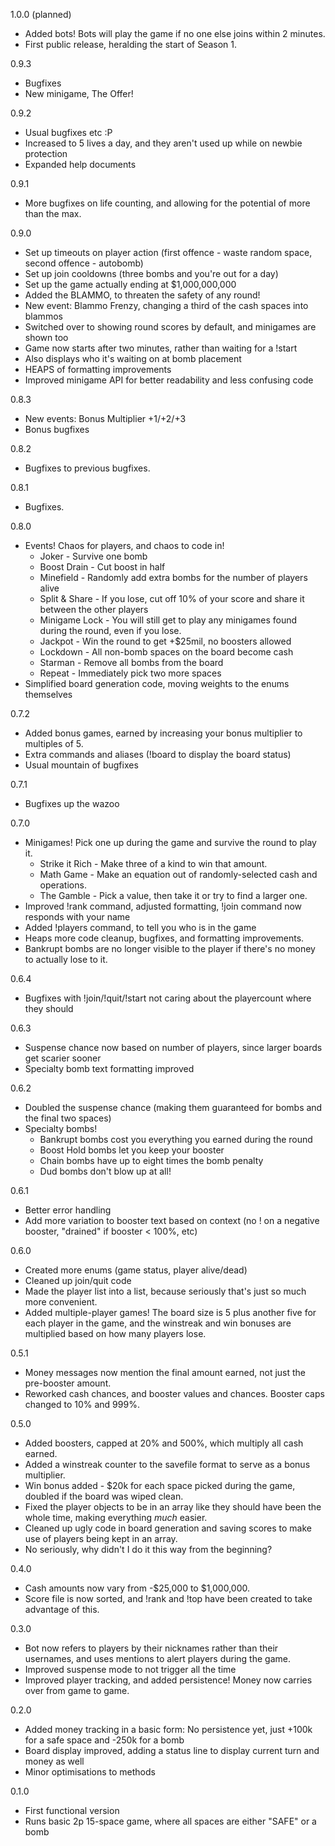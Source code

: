 1.0.0 (planned)
 - Added bots! Bots will play the game if no one else joins within 2 minutes.
 - First public release, heralding the start of Season 1.
 
0.9.3
 - Bugfixes
 - New minigame, The Offer!
 
0.9.2
 - Usual bugfixes etc :P
 - Increased to 5 lives a day, and they aren't used up while on newbie protection
 - Expanded help documents
 
0.9.1
 - More bugfixes on life counting, and allowing for the potential of more than the max.
 
0.9.0
 - Set up timeouts on player action (first offence - waste random space, second offence - autobomb)
 - Set up join cooldowns (three bombs and you're out for a day)
 - Set up the game actually ending at $1,000,000,000
 - Added the BLAMMO, to threaten the safety of any round!
 - New event: Blammo Frenzy, changing a third of the cash spaces into blammos
 - Switched over to showing round scores by default, and minigames are shown too
 - Game now starts after two minutes, rather than waiting for a !start
 - Also displays who it's waiting on at bomb placement
 - HEAPS of formatting improvements
 - Improved minigame API for better readability and less confusing code
 
0.8.3
 - New events: Bonus Multiplier +1/+2/+3
 - Bonus bugfixes
 
0.8.2
 - Bugfixes to previous bugfixes.
 
0.8.1
 - Bugfixes.
 
0.8.0
 - Events! Chaos for players, and chaos to code in!
   * Joker - Survive one bomb
   * Boost Drain - Cut boost in half
   * Minefield - Randomly add extra bombs for the number of players alive
   * Split & Share - If you lose, cut off 10% of your score and share it between the other players
   * Minigame Lock - You will still get to play any minigames found during the round, even if you lose.
   * Jackpot - Win the round to get +$25mil, no boosters allowed
   * Lockdown - All non-bomb spaces on the board become cash
   * Starman - Remove all bombs from the board
   * Repeat - Immediately pick two more spaces
 - Simplified board generation code, moving weights to the enums themselves
 
0.7.2
 - Added bonus games, earned by increasing your bonus multiplier to multiples of 5.
 - Extra commands and aliases (!board to display the board status)
 - Usual mountain of bugfixes
 
0.7.1
 - Bugfixes up the wazoo

0.7.0
 - Minigames! Pick one up during the game and survive the round to play it.
   * Strike it Rich - Make three of a kind to win that amount.
   * Math Game - Make an equation out of randomly-selected cash and operations.
   * The Gamble - Pick a value, then take it or try to find a larger one.
 - Improved !rank command, adjusted formatting, !join command now responds with your name
 - Added !players command, to tell you who is in the game
 - Heaps more code cleanup, bugfixes, and formatting improvements.
 - Bankrupt bombs are no longer visible to the player if there's no money to actually lose to it.

0.6.4
 - Bugfixes with !join/!quit/!start not caring about the playercount where they should

0.6.3
 - Suspense chance now based on number of players, since larger boards get scarier sooner
 - Specialty bomb text formatting improved

0.6.2
 - Doubled the suspense chance (making them guaranteed for bombs and the final two spaces)
 - Specialty bombs!
   * Bankrupt bombs cost you everything you earned during the round
   * Boost Hold bombs let you keep your booster
   * Chain bombs have up to eight times the bomb penalty
   * Dud bombs don't blow up at all!
 
0.6.1
 - Better error handling
 - Add more variation to booster text based on context (no ! on a negative booster, "drained" if booster < 100%, etc) 
 
0.6.0
 - Created more enums (game status, player alive/dead)
 - Cleaned up join/quit code
 - Made the player list into a list, because seriously that's just so much more convenient.
 - Added multiple-player games! The board size is 5 plus another five for each player in the game, 
 	and the winstreak and win bonuses are multiplied based on how many players lose.
 	
0.5.1
 - Money messages now mention the final amount earned, not just the pre-booster amount.
 - Reworked cash chances, and booster values and chances. Booster caps changed to 10% and 999%.
 
0.5.0
 - Added boosters, capped at 20% and 500%, which multiply all cash earned.
 - Added a winstreak counter to the savefile format to serve as a bonus multiplier.
 - Win bonus added - $20k for each space picked during the game, doubled if the board was wiped clean.
 - Fixed the player objects to be in an array like they should have been the whole time, making everything *much* easier.
 - Cleaned up ugly code in board generation and saving scores to make use of players being kept in an array.
 - No seriously, why didn't I do it this way from the beginning?
 
0.4.0
 - Cash amounts now vary from -$25,000 to $1,000,000.
 - Score file is now sorted, and !rank and !top have been created to take advantage of this.

0.3.0
 - Bot now refers to players by their nicknames rather than their usernames, and uses mentions to alert players during the game.
 - Improved suspense mode to not trigger all the time
 - Improved player tracking, and added persistence! Money now carries over from game to game.

0.2.0
 - Added money tracking in a basic form: No persistence yet, just +100k for a safe space and -250k for a bomb
 - Board display improved, adding a status line to display current turn and money as well
 - Minor optimisations to methods

0.1.0
 - First functional version
 - Runs basic 2p 15-space game, where all spaces are either "SAFE" or a bomb